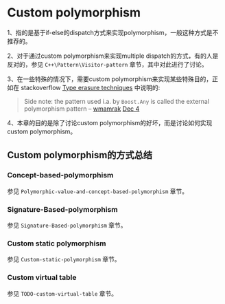 # Custom polymorphism



1、指的是基于if-else的dispatch方式来实现polymorphism，一般这种方式是不推荐的。

2、对于通过custom polymorphism来实现multiple dispatch的方式，有的人是反对的，参见 `C++\Pattern\Visitor-pattern` 章节，其中对此进行了讨论。

3、在一些特殊的情况下，需要custom polymorphism来实现某些特殊目的，正如在  stackoverflow [Type erasure techniques](https://stackoverflow.com/questions/5450159/type-erasure-techniques) 中说明的:

> Side note: the pattern used i.a. by `Boost.Any` is called the external polymorphism pattern – [wmamrak](https://stackoverflow.com/users/469659/wmamrak) [Dec 4](https://stackoverflow.com/questions/5450159/type-erasure-techniques#comment18828402_5450159)

4、本章的目的是除了讨论custom polymorphism的好坏，而是讨论如何实现custom polymorphism。



## Custom polymorphism的方式总结



### Concept-based-polymorphism

参见 `Polymorphic-value-and-concept-based-polymorphism` 章节。



### Signature-Based-polymorphism

参见 `Signature-Based-polymorphism` 章节。



### Custom static polymorphism

参见 `Custom-static-polymorphism` 章节。



### Custom virtual table

参见 `TODO-custom-virtual-table` 章节。

